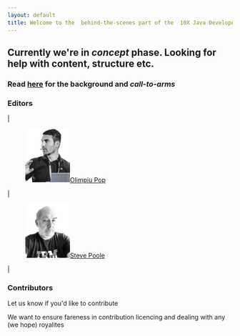 ```yaml
---
layout: default
title: Welcome to the  behind-the-scenes part of the  10X Java Developer book
---
```


## Currently we're in *concept* phase. Looking for help with content, structure etc.

### Read <a href="/background">here</a> for the background and *call-to-arms*

### Editors

| <figure><img src="/assets/images/pics/op.png" width="100" alt="Olimpiu Pop"><a href="https://www.linkedin.com/in/olimpiupop">Olimpiu Pop</a></figure> | <figure><img src="/assets/images/pics/sp.png" width="100" alt="Steve Poole"><a href="https://www.linkedin.com/in/noregressions/">Steve Poole</a></figure> |


### Contributors

Let us know if you'd like to contribute

We want to ensure fareness in contribution licencing and dealing with any (we hope) royalites

